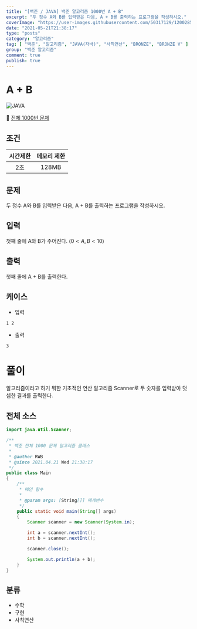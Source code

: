 ```yaml
---
title: "[백준 / JAVA] 백준 알고리즘 1000번 A + B"
excerpt: "두 정수 A와 B를 입력받은 다음, A + B를 출력하는 프로그램을 작성하시오."
coverImage: "https://user-images.githubusercontent.com/50317129/120028591-d5ece480-c02f-11eb-88f0-e14fc647dd81.png"
date: "2021-05-21T21:38:17"
type: "posts"
category: "알고리즘"
tag: [ "백준", "알고리즘", "JAVA(자바)", "사칙연산", "BRONZE", "BRONZE V" ]
group: "백준 알고리즘"
comment: true
publish: true
---
```


# A + B

![JAVA](https://shields.io/badge/java-JDK%2014-lightgray?logo=java&style=plastic&logoColor=white&labelColor=orange)

🔗 [전체 1000번 문제](https://www.acmicpc.net/problem/1000)

## 조건

| 시간제한 | 메모리 제한 |
| :------: | :---------: |
|   2초    |    128MB    |

## 문제

두 정수 A와 B를 입력받은 다음, A + B를 출력하는 프로그램을 작성하시오.

## 입력

첫째 줄에 A와 B가 주어진다. $(0 < A, B < 10)$

## 출력

첫째 줄에 A + B를 출력한다.

## 케이스

+ 입력

``` tc
1 2
```

+ 출력

``` tc
3
```

# 풀이

알고리즘이라고 하기 뭐한 기초적인 연산 알고리즘
Scanner로 두 숫자를 입력받아 덧셈한 결과를 출력한다.

## 전체 소스

``` java
import java.util.Scanner;

/**
 * 백준 전체 1000 문제 알고리즘 클래스
 *
 * @author RWB
 * @since 2021.04.21 Wed 21:38:17
 */
public class Main
{
	/**
	 * 메인 함수
	 *
	 * @param args: [String[]] 매개변수
	 */
	public static void main(String[] args)
	{
		Scanner scanner = new Scanner(System.in);

		int a = scanner.nextInt();
		int b = scanner.nextInt();

		scanner.close();

		System.out.println(a + b);
	}
}
```

## 분류

* 수학
* 구현
* 사칙연산